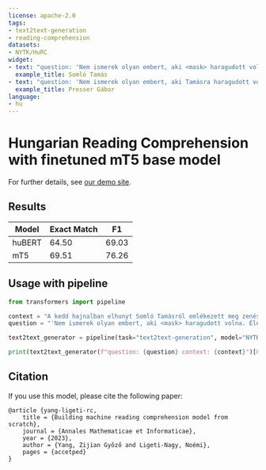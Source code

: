 ```yaml
---
license: apache-2.0
tags:
- text2text-generation
- reading-comprehension
datasets:
- NYTK/HuRC
widget:
- text: "question: 'Nem ismerek olyan embert, aki <mask> haragudott volna. Életét úgy fejezte be, ahogyan élt: utolsó fellépésére, amely talán egy hónappal ezelőtt lehetett, már nagyon nehezen tudott csak elmenni, de nem mondta le, mert Pécsett egy jótékonysági koncerten játszott beteg gyerekeknek' - mondta Presser Gábor. context: A kedd hajnalban elhunyt Somló Tamásról emlékezett meg zenésztársa, Presser Gábor. Somló Tamás nagyszerű egyénisége, énekhangja és éneklési stílusa egészen egyedülálló volt' – fogalmazott. '1968 lehetett, amikor először találkoztunk, gyakorlatilag váltottuk egymást az Omega együttesben. Tamás akkor indult el az artista pályán, miközben zenélt is. Az Omegában csak néhányszor játszottunk együtt, miután én beléptem, ő éveket töltött külföldön artistaként, aztán összefutottunk az LGT-ben, ennek már 43 éve' - idézte fel Presser Gábor. Somló Tamás színpadi jelenléte nagy húzóerőt jelentett a zenekar számára és zenészi képességeit mutatta az is, hogy amikor Frenreisz Károly helyett belépett az LGT-be, néhány hét alatt megtanult basszusgitározni."
  example_title: Somló Tamás
- text: "question: 'Nem ismerek olyan embert, aki Tamásra haragudott volna. Életét úgy fejezte be, ahogyan élt: utolsó fellépésére, amely talán egy hónappal ezelőtt lehetett, már nagyon nehezen tudott csak elmenni, de nem mondta le, mert Pécsett egy jótékonysági koncerten játszott beteg gyerekeknek' - mondta <mask>. context: A kedd hajnalban elhunyt Somló Tamásról emlékezett meg zenésztársa, Presser Gábor. Somló Tamás nagyszerű egyénisége, énekhangja és éneklési stílusa egészen egyedülálló volt' – fogalmazott. '1968 lehetett, amikor először találkoztunk, gyakorlatilag váltottuk egymást az Omega együttesben. Tamás akkor indult el az artista pályán, miközben zenélt is. Az Omegában csak néhányszor játszottunk együtt, miután én beléptem, ő éveket töltött külföldön artistaként, aztán összefutottunk az LGT-ben, ennek már 43 éve' - idézte fel Presser Gábor. Somló Tamás színpadi jelenléte nagy húzóerőt jelentett a zenekar számára és zenészi képességeit mutatta az is, hogy amikor Frenreisz Károly helyett belépett az LGT-be, néhány hét alatt megtanult basszusgitározni."
  example_title: Presser Gábor
language:
- hu
---
```


# Hungarian Reading Comprehension with finetuned mT5 base model

For further details, see [our demo site](https://juniper.nytud.hu/demo/nlp).

## Results

| Model | Exact Match | F1 |
| ------------- | ------------- | ------------- |
| huBERT | 64.50 | 69.03  |
| mT5 | 69.51 | 76.26 |

## Usage with pipeline

```python
from transformers import pipeline

context = "A kedd hajnalban elhunyt Somló Tamásról emlékezett meg zenésztársa, Presser Gábor. Somló Tamás nagyszerű egyénisége, énekhangja és éneklési stílusa egészen egyedülálló volt' – fogalmazott. '1968 lehetett, amikor először találkoztunk, gyakorlatilag váltottuk egymást az Omega együttesben. Tamás akkor indult el az artista pályán, miközben zenélt is. Az Omegában csak néhányszor játszottunk együtt, miután én beléptem, ő éveket töltött külföldön artistaként, aztán összefutottunk az LGT-ben, ennek már 43 éve' - idézte fel Presser Gábor. Somló Tamás színpadi jelenléte nagy húzóerőt jelentett a zenekar számára és zenészi képességeit mutatta az is, hogy amikor Frenreisz Károly helyett belépett az LGT-be, néhány hét alatt megtanult basszusgitározni."
question = "'Nem ismerek olyan embert, aki <mask> haragudott volna. Életét úgy fejezte be, ahogyan élt: utolsó fellépésére, amely talán egy hónappal ezelőtt lehetett, már nagyon nehezen tudott csak elmenni, de nem mondta le, mert Pécsett egy jótékonysági koncerten játszott beteg gyerekeknek' - mondta Presser Gábor."

text2text_generator = pipeline(task="text2text-generation", model="NYTK/reading-comprehension-hurc-mt5-hungarian")

print(text2text_generator(f"question: {question} context: {context}")[0]["generated_text"])
```

## Citation
If you use this model, please cite the following paper:

```
@article {yang-ligeti-rc,
    title = {Building machine reading comprehension model from scratch},
	journal = {Annales Mathematicae et Informaticae},
	year = {2023},
	author = {Yang, Zijian Győző and Ligeti-Nagy, Noémi},
	pages = {accetped}
}

```